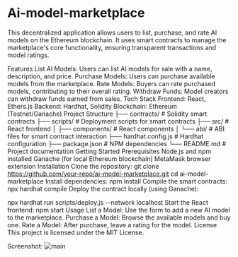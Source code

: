 # Ai-model-marketplace
This decentralized application allows users to list, purchase, and rate AI models on the Ethereum blockchain. It uses smart contracts to manage the marketplace's core functionality, ensuring transparent transactions and model ratings.

Features
List AI Models: Users can list AI models for sale with a name, description, and price.
Purchase Models: Users can purchase available models from the marketplace.
Rate Models: Buyers can rate purchased models, contributing to their overall rating.
Withdraw Funds: Model creators can withdraw funds earned from sales.
Tech Stack
Frontend: React, Ethers.js
Backend: Hardhat, Solidity
Blockchain: Ethereum (Testnet/Ganache)
Project Structure
├── contracts/          # Solidity smart contracts
├── scripts/            # Deployment scripts for smart contracts
├── src/                # React frontend
│   ├── components/     # React components
│   └── abi/            # ABI files for smart contract interaction
├── hardhat.config.js   # Hardhat configuration
├── package.json        # NPM dependencies
└── README.md           # Project documentation
Getting Started
Prerequisites
Node.js and npm installed
Ganache (for local Ethereum blockchain)
MetaMask browser extension
Installation
Clone the repository:
git clone https://github.com/your-repo/ai-model-marketplace.git
cd ai-model-marketplace
Install dependencies:
npm install
Compile the smart contracts:
npx hardhat compile
Deploy the contract locally (using Ganache):

npx hardhat run scripts/deploy.js --network localhost
Start the React frontend:
npm start
Usage
List a Model: Use the form to add a new AI model to the marketplace.
Purchase a Model: Browse the available models and buy one.
Rate a Model: After purchase, leave a rating for the model.
License
This project is licensed under the MIT License.

Screenshot:
![main](https://github.com/user-attachments/assets/c993452b-a6a7-4638-9cfb-41f17bfe3aa7)
